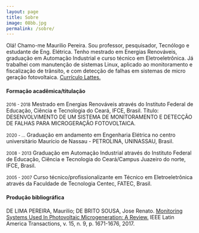 ```yaml
---
layout: page
title: Sobre
image: 08bb.jpg
permalink: /sobre/
---
```


Olá! Chamo-me Maurilio Pereira. Sou professor, pesquisador, Tecnólogo e estudante de Eng. Elétrica. Tenho mestrado em Energias Renováveis, graduação em Automação Industrial e curso técnico em Eletroeletrônica. Já trabalhei com manutenção de sistemas Linux, aplicado ao monitoramento e fiscalização de trânsito, e com detecção de falhas em sistemas de micro geração fotovoltaica. [Currículo Lattes.](http://lattes.cnpq.br/4913714238139007)

#### Formação acadêmica/titulação
<small>2016 - 2018</small>
Mestrado em Energias Renováveis através do Instituto Federal de Educação, Ciência e Tecnologia do Ceará, IFCE, Brasil.
Título: DESENVOLVIMENTO DE UM SISTEMA DE MONITORAMENTO E DETECÇÃO DE FALHAS PARA MICROGERAÇÃO FOTOVOLTAICA.

<small>2020 - ...</small>
Graduação em andamento em Engenharia Elétrica no centro universitário Maurício de Nassau - PETROLINA, UNINASSAU, Brasil. 

<small>2008 - 2013</small>
Graduação em Automação Industrial através do Instituto Federal de Educação, Ciência e Tecnologia do Ceará/Campus Juazeiro do norte, IFCE, Brasil.

<small>2005 - 2007</small>
Curso técnico/profissionalizante em Técnico em Eletroeletrônica através da Faculdade de Tecnologia Centec, FATEC, Brasil.


#### Produção bibliográfica

DE LIMA PEREIRA, Maurilio; DE BRITO SOUSA, Jose Renato. [Monitoring Systems Used In Photovoltaic Microgeneration: A Review.](https://ieeexplore.ieee.org/abstract/document/8015051) IEEE Latin America Transactions, v. 15, n. 9, p. 1671-1676, 2017.


